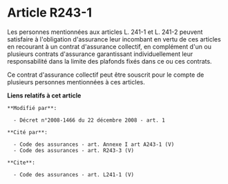 # Article R243-1

Les personnes mentionnées aux articles L. 241-1 et L. 241-2 peuvent satisfaire à l'obligation d'assurance leur incombant en
vertu de ces articles en recourant à un contrat d'assurance collectif, en complément d'un ou plusieurs contrats d'assurance
garantissant individuellement leur responsabilité dans la limite des plafonds fixés dans ce ou ces contrats. 

Ce contrat d'assurance collectif peut être souscrit pour le compte de plusieurs personnes mentionnées à ces articles.

**Liens relatifs à cet article**

	**Modifié par**:

	  - Décret n°2008-1466 du 22 décembre 2008 - art. 1

	**Cité par**:

	  - Code des assurances - art. Annexe I art A243-1 (V)
	  - Code des assurances - art. R243-3 (V)

	**Cite**:

	  - Code des assurances - art. L241-1 (V)
